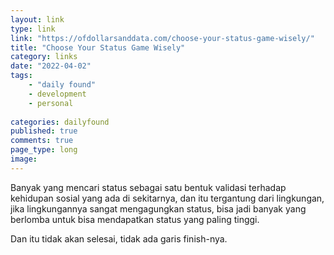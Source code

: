 ```yaml
---
layout: link
type: link
link: "https://ofdollarsanddata.com/choose-your-status-game-wisely/"
title: "Choose Your Status Game Wisely"
category: links
date: "2022-04-02"
tags: 
    - "daily found"
    - development
    - personal
    
categories: dailyfound
published: true
comments: true
page_type: long
image:
---
```


Banyak yang mencari status sebagai satu bentuk validasi terhadap kehidupan sosial yang ada di sekitarnya, dan itu tergantung dari lingkungan, jika lingkungannya sangat mengagungkan status, bisa jadi banyak yang berlomba untuk bisa mendapatkan status yang paling tinggi.

Dan itu tidak akan selesai, tidak ada garis finish-nya.
